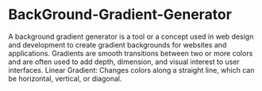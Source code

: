 # BackGround-Gradient-Generator
A background gradient generator is a tool or a concept used in web design and development to create gradient backgrounds for websites and applications. Gradients are smooth transitions between two or more colors and are often used to add depth, dimension, and visual interest to user interfaces.
Linear Gradient: Changes colors along a straight line, which can be horizontal, vertical, or diagonal.

